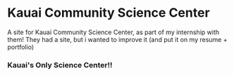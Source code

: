 # Kauai Community Science Center
A site for Kauai Community Science Center, as part of my internship with them! They had a site, but i wanted to improve it (and put it on my resume + portfolio)

### Kauai's Only Science Center!!